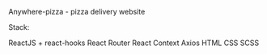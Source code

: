 Anywhere-pizza - pizza delivery website

Stack:

ReactJS + react-hooks
React Router
React Context
Axios
HTML
CSS
SCSS
